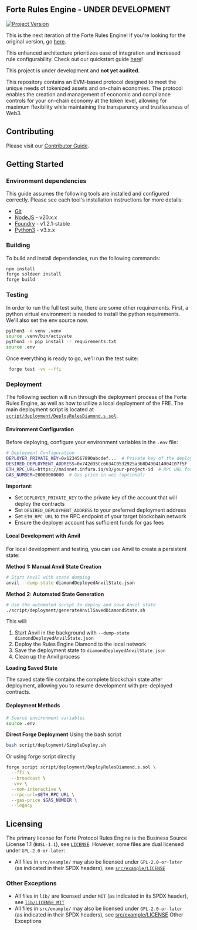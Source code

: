 ## Forte Rules Engine - UNDER DEVELOPMENT

[![Project Version][version-image]][version-url]

This is the next iteration of the Forte Rules Engine! If you're looking for the original version, go [here](https://github.com/thrackle-io/forte-rules-engine-v1).

This enhanced architecture prioritizes ease of integration and increased rule configurability. Check out our quickstart guide [here](https://docs.forterulesengine.io/v2/quickstart)!

This project is under development and **not yet audited**.

This repository contains an EVM-based protocol designed to meet the unique needs of tokenized assets and on-chain economies. The protocol enables the creation and management of economic and compliance controls for your on-chain economy at the token level, allowing for maximum flexibility while maintaining the transparency and trustlessness of Web3.

## Contributing

Please visit our [Contributor Guide](./CONTRIBUTING.md).

## Getting Started

### Environment dependencies

This guide assumes the following tools are installed and configured correctly. Please see each tool's installation instructions for more details:

- [Git](https://git-scm.com/)
- [NodeJS](https://nodejs.org/) - v20.x.x
- [Foundry](https://book.getfoundry.sh/getting-started/installation) - v1.2.1-stable
- [Python3](https://www.python.org/downloads/) - v3.x.x

### Building

To build and install dependencies, run the following commands:

```bash
npm install
forge soldeer install
forge build
```

### Testing

In order to run the full test suite, there are some other requirements. First, a python virtual environment is needed to install the python requirements. We'll also set the env source now.

```bash
python3 -m venv .venv
source .venv/bin/activate
python3 -m pip install -r requirements.txt
source .env
```

Once everything is ready to go, we'll run the test suite:

```bash
 forge test -vv --ffi
```

### Deployment

The following section will run through the deployment process of the Forte Rules Engine, as well as how to utilize a local deployment of the FRE. The main deployment script is located at [`script/deployment/DeployRulesDiamond.s.sol`](script/deployment/DeployRulesDiamond.s.sol).

#### Environment Configuration

Before deploying, configure your environment variables in the `.env` file:

```bash
# Deployment Configuration
DEPLOYER_PRIVATE_KEY=0x1234567890abcdef...  # Private key of the deploying account
DESIRED_DEPLOYMENT_ADDRESS=0x742d35Cc6634C0532925a3b8D400414004C07f5F  # Target deployment address
ETH_RPC_URL=https://mainnet.infura.io/v3/your-project-id  # RPC URL for target chain
GAS_NUMBER=20000000000  # Gas price in wei (optional)
```

**Important**:

- Set `DEPLOYER_PRIVATE_KEY` to the private key of the account that will deploy the contracts
- Set `DESIRED_DEPLOYMENT_ADDRESS` to your preferred deployment address
- Set `ETH_RPC_URL` to the RPC endpoint of your target blockchain network
- Ensure the deployer account has sufficient funds for gas fees

#### Local Development with Anvil

For local development and testing, you can use Anvil to create a persistent state:

**Method 1: Manual Anvil State Creation**

```bash
# Start Anvil with state dumping
anvil --dump-state diamondDeployedAnvilState.json
```

**Method 2: Automated State Generation**

```bash
# Use the automated script to deploy and save Anvil state
./script/deployment/generateAnvilSavedDiamondState.sh
```

This will:

1. Start Anvil in the background with `--dump-state diamondDeployedAnvilState.json`
2. Deploy the Rules Engine Diamond to the local network
3. Save the deployment state to `diamondDeployedAnvilState.json`
4. Clean up the Anvil process

**Loading Saved State**

The saved state file contains the complete blockchain state after deployment, allowing you to resume development with pre-deployed contracts.

#### Deployment Methods

```bash
# Source environment variables
source .env
```

**Direct Forge Deployment**
Using the bash script

```bash
bash script/deployment/SimpleDeploy.sh
```

Or using forge script directly

```bash
forge script script/deployment/DeployRulesDiamond.s.sol \
  --ffi \
  --broadcast \
  -vvv \
  --non-interactive \
  --rpc-url=$ETH_RPC_URL \
  --gas-price $GAS_NUMBER \
  --legacy
```

## Licensing

The primary license for Forte Protocol Rules Engine is the Business Source License 1.1 (`BUSL-1.1`), see [`LICENSE`](./LICENSE). However, some files are dual licensed under `GPL-2.0-or-later`:

- All files in `src/example/` may also be licensed under `GPL-2.0-or-later` (as indicated in their SPDX headers), see [`src/example/LICENSE`](./src/example/LICENSE)

### Other Exceptions

- All files in `lib/` are licensed under `MIT` (as indicated in its SPDX header), see [`lib/LICENSE_MIT`](lib/LICENSE_MIT)
- All files in `src/example/` may also be licensed under `GPL-2.0-or-later` (as indicated in their SPDX headers), see [src/example/LICENSE](src/example/LICENSE)
  Other Exceptions

[version-image]: https://img.shields.io/badge/Version-0.7.0-brightgreen?style=for-the-badge&logo=appveyor
[version-url]: https://github.com/Forte-Service-Company-Ltd/forte-rules-engine
